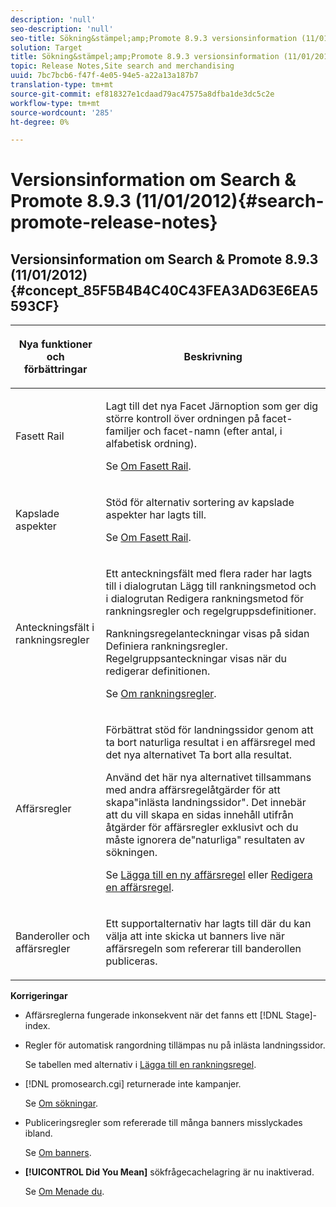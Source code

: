 ```yaml
---
description: 'null'
seo-description: 'null'
seo-title: Sökning&stämpel;amp;Promote 8.9.3 versionsinformation (11/01/2012)
solution: Target
title: Sökning&stämpel;amp;Promote 8.9.3 versionsinformation (11/01/2012)
topic: Release Notes,Site search and merchandising
uuid: 7bc7bcb6-f47f-4e05-94e5-a22a13a187b7
translation-type: tm+mt
source-git-commit: ef818327e1cdaad79ac47575a8dfba1de3dc5c2e
workflow-type: tm+mt
source-wordcount: '285'
ht-degree: 0%

---
```



# Versionsinformation om Search &amp; Promote 8.9.3 (11/01/2012){#search-promote-release-notes}

## Versionsinformation om Search &amp; Promote 8.9.3 (11/01/2012) {#concept_85F5B4B4C40C43FEA3AD63E6EA5593CF}

<table> 
 <thead> 
  <tr> 
   <th colname="col1" class="entry"> <p>Nya funktioner och förbättringar </p> </th> 
   <th colname="col2" class="entry"> <p>Beskrivning </p> </th> 
  </tr> 
 </thead>
 <tbody> 
  <tr> 
   <td colname="col1"> <p>Fasett Rail </p> </td> 
   <td colname="col2"> <p> 
     <!--3309390--> Lagt till det nya  <span class="uicontrol"> Facet </span> Järnoption som ger dig större kontroll över ordningen på facet-familjer och facet-namn (efter antal, i alfabetisk ordning). </p> <p>Se <a href="../c-about-design-menu/c-about-facet-rails.md#concept_1FDC8BCDFFC84A0889DA670F63D5F6DB" format="dita" scope="local"> Om Fasett Rail</a>. </p> </td> 
  </tr> 
  <tr> 
   <td colname="col1"> <p> Kapslade aspekter </p> </td> 
   <td colname="col2"> <p> Stöd för alternativ sortering av kapslade aspekter har lagts till. </p> <p>Se <a href="../c-about-design-menu/c-about-facet-rails.md#concept_1FDC8BCDFFC84A0889DA670F63D5F6DB" format="dita" scope="local"> Om Fasett Rail</a>. </p> </td> 
  </tr> 
  <tr> 
   <td colname="col1"> <p>Anteckningsfält i rankningsregler </p> </td> 
   <td colname="col2"> <p> 
     <!--3063772--> Ett  <span class="wintitle"> </span> anteckningsfält med flera rader har lagts till i dialogrutan  <span class="wintitle"> Lägg till </span> rankningsmetod och i dialogrutan  <span class="wintitle"> Redigera </span> rankningsmetod för rankningsregler och regelgruppsdefinitioner. </p> <p>Rankningsregelanteckningar visas på sidan <span class="wintitle"> Definiera rankningsregler</span>. Regelgruppsanteckningar visas när du redigerar definitionen. </p> <p>Se <a href="../c-about-rules-menu/c-about-ranking-rules.md#concept_F555C076759B4E81B925441CFE707397" format="dita" scope="local"> Om rankningsregler</a>. </p> </td> 
  </tr> 
  <tr> 
   <td colname="col1"> <p>Affärsregler </p> </td> 
   <td colname="col2"> <p> 
     <!--3331637--> Förbättrat stöd för landningssidor genom att ta bort naturliga resultat i en affärsregel med det nya alternativet  <span class="uicontrol"> Ta bort alla </span> resultat. </p> <p>Använd det här nya alternativet tillsammans med andra affärsregelåtgärder för att skapa"inlästa landningssidor". Det innebär att du vill skapa en sidas innehåll utifrån åtgärder för affärsregler exklusivt och du måste ignorera de"naturliga" resultaten av sökningen. </p> <p>Se <a href="../c-about-rules-menu/c-about-business-rules.md#task_BD3B31ED48BB4B1B8F1DCD3BFA2528E7" format="dita" scope="local"> Lägga till en ny affärsregel</a> eller <a href="../c-about-rules-menu/c-about-business-rules.md#task_375CFA75D1D94D9E92A35DE1228E5087" format="dita" scope="local"> Redigera en affärsregel</a>. </p> </td> 
  </tr> 
  <tr> 
   <td colname="col1"> <p>Banderoller och affärsregler </p> </td> 
   <td colname="col2"> <p> Ett supportalternativ har lagts till där du kan välja att inte skicka ut banners live när affärsregeln som refererar till banderollen publiceras. </p> </td> 
  </tr> 
 </tbody> 
</table>

**Korrigeringar**

* Affärsreglerna fungerade inkonsekvent när det fanns ett [!DNL Stage]-index.
* Regler för automatisk rangordning tillämpas nu på inlästa landningssidor.

   Se tabellen med alternativ i [Lägga till en rankningsregel](../c-about-rules-menu/c-about-ranking-rules.md#task_A132789FD4E5423DAD090DCDA7311E8A).

* [!DNL promosearch.cgi] returnerade inte kampanjer.

   Se [Om sökningar](../c-about-settings-menu/c-about-searching-menu.md#concept_207105CF26B1448F8A3D223787C56AB8).

* Publiceringsregler som refererade till många banners misslyckades ibland.

   Se [Om banners](../c-about-design-menu/c-about-banners.md#concept_5BBE01FEC6134393B43CC917C8CC64DA).

* **[!UICONTROL Did You Mean]** sökfrågecachelagring är nu inaktiverad.

   Se [Om Menade du](../c-about-linguistics-menu/c-about-did-you-mean.md#concept_7D4F3C29EF184B538B8AE2ECAE0CDC5E).

